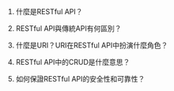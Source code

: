 

1. 什麼是RESTful API？

2. RESTful API與傳統API有何區別？

3. 什麼是URI？URI在RESTful API中扮演什麼角色？

4. RESTful API中的CRUD是什麼意思？

5. 如何保證RESTful API的安全性和可靠性？